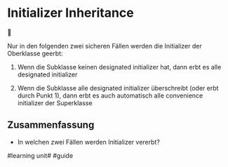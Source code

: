 # Initializer Inheritance
🛫

Nur in den folgenden zwei sicheren Fällen werden die Initializer der Oberklasse geerbt:

1. Wenn die Subklasse keinen designated initializer hat, dann erbt es alle designated initializer

2. Wenn die Subklasse alle designated initializer überschreibt (oder erbt durch Punkt 1), dann erbt es auch automatisch alle convenience initializer der Superklasse

## Zusammenfassung
- In welchen zwei Fällen werden Initializer vererbt?


#learning unit# #guide
